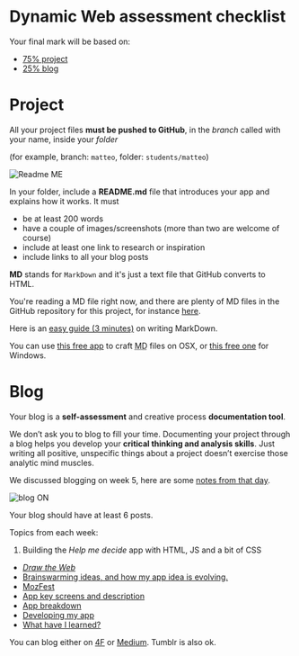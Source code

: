 # Dynamic Web assessment checklist

Your final mark will be based on:

* [75% project](https://github.com/RavensbourneWebMedia/WEB14203/blob/master/assessment-criteria.md#project)
* [25% blog](https://github.com/RavensbourneWebMedia/WEB14203/blob/master/assessment-criteria.md#blog)


# Project

All your project files **must be pushed to GitHub**, in the *branch* called with your name, inside your *folder*

(for example, branch: `matteo`, folder: `students/matteo`)

![Readme ME](http://i.imgur.com/edNKhBT.png)

In your folder, include a **README.md** file that introduces your app and explains how it works. It must 

* be at least 200 words  
* have a couple of images/screenshots (more than two are welcome of course)
* include at least one link to research or inspiration
* include links to all your blog posts 

**MD** stands for `MarkDown` and it's just a text file that GitHub converts to HTML. 

You're reading a MD file right now, and there are plenty of MD files in the GitHub repository for this project, for instance [here](https://github.com/RavensbourneWebMedia/WEB14203/tree/master/sessions).

Here is an [easy guide (3 minutes)](https://guides.github.com/features/mastering-markdown/) on writing MarkDown.

You can use [this free app](http://25.io/mou/) to craft <abbr title="MarkDown">MD</abbr> files on OSX, or [this free one](http://markdownpad.com/) for Windows. 



# Blog

Your blog is a **self-assessment** and creative process **documentation tool**. 

We don’t ask you to blog to fill your time. Documenting your project through a blog helps you develop your **critical thinking and analysis skills**. Just writing all positive, unspecific things about a project doesn’t exercise those analytic mind muscles.

We discussed blogging on week 5, here are some [notes from that day](https://github.com/RavensbourneWebMedia/WEB14203/blob/master/sessions/week-5.md#general-observations).

![blog ON](http://i.imgur.com/9U2OO22.png?1)

Your blog should have at least 6 posts.

Topics from each week:

1. Building the *Help me decide* app with HTML, JS and a bit of CSS
* [*Draw the Web*](https://github.com/RavensbourneWebMedia/WEB14203/blob/master/sessions/week-2.md#homework)
* [Brainswarming ideas, and how my app idea is evolving.](https://github.com/RavensbourneWebMedia/WEB14203/blob/master/sessions/week-3.md#homework)
* [MozFest](https://github.com/RavensbourneWebMedia/WEB14203/blob/master/sessions/week-4.md#assignment-for-next-week)
* [App key screens and description](https://github.com/RavensbourneWebMedia/WEB14203/blob/master/sessions/week-5.md#assignment-for-nextish-week)
* [App breakdown](https://github.com/RavensbourneWebMedia/WEB14203/blob/master/sessions/week-6.md#app-logic-breakdown)
* [Developing my app](https://github.com/RavensbourneWebMedia/WEB14203/blob/master/sessions/week-7.md#assignment-for-next-week)
* [What have I learned?](https://github.com/RavensbourneWebMedia/WEB14203/blob/master/sessions/week-8.md#assignment-for-next-week)


You can blog either on [4F](http://www.fourthfloor.me/) or [Medium](https://medium.com). Tumblr is also ok.